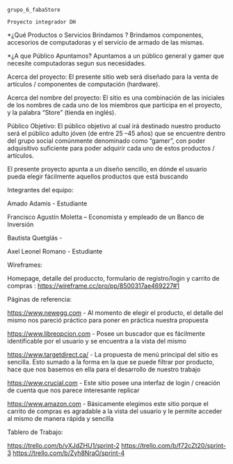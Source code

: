                                                                      grupo_6_fabaStore
                                                                   Proyecto integrador DH

*¿Qué Productos o Servicios Brindamos ?
Brindamos componentes, accesorios de computadoras y el servicio de armado de las mismas.

*¿A que Público Apuntamos?
Apuntamos a un público general y gamer que necesite computadoras segun sus necesidades.

Acerca del proyecto: El presente sitio web será diseñado para la venta de artículos / componentes de computación (hardware). 

Acerca del nombre del proyecto: El sitio es una combinación de las iniciales de los nombres de cada uno de los miembros que participa en el proyecto, y la palabra “Store” (tienda en inglés). 

Público Objetivo: El público objetivo al cual irá destinado nuestro producto será el público adulto jóven (de entre 25 –45 años) que se encuentre dentro del grupo social comúnmente denominado como “gamer”, con poder adquisitivo suficiente para poder adquirir cada uno de estos productos / artículos. 

El presente proyecto apunta a un diseño sencillo, en dónde el usuario pueda elegir fácilmente aquellos productos que está buscando 

 

Integrantes del equipo: 

Amado Adamis -  Estudiante

Francisco Agustín Moletta – Economista y empleado de un Banco de Inversión 

Bautista Quetglás -  

Axel Leonel Romano -  Estudiante

 

Wireframes:  

Homepage, detalle del produccto, formulario de registro/login y carrito de compras : https://wireframe.cc/pro/pp/8500317ae469227#1

Páginas de referencia: 

https://www.newegg.com - Al momento de elegir el producto, el detalle del mismo nos pareció práctico para poner en práctica nuestra propuesta 

https://www.libreopcion.com - Posee un buscador que es fácilmente identificable por el usuario y se encuentra a la vista del mismo 

https://www.targetdirect.ca/ - La propuesta de menú principal del sitio es sencilla. Esto sumado a la forma en la que se puede filtrar por producto, hace que nos basemos en ella para el desarrollo de nuestro trabajo 

https://www.crucial.com - Este sitio posee una interfaz de login / creación de cuenta que nos parece interesante replicar 

https://www.amazon.com - Básicamente elegimos este sitio porque el carrito de compras es agradable a la vista del usuario y le permite acceder al mismo de manera rápida y sencilla 


Tablero de Trabajo:

https://trello.com/b/vXJdZHU1/sprint-2
https://trello.com/b/f72cZt20/sprint-3
https://trello.com/b/Zyh8NraO/sprint-4


